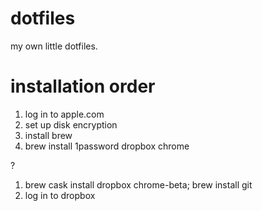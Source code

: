 # dotfiles

my own little dotfiles.

# installation order

1. log in to apple.com
1. set up disk encryption
1. install brew
1. brew install 1password dropbox chrome

?
1. brew cask install dropbox chrome-beta; brew install git
1. log in to dropbox

